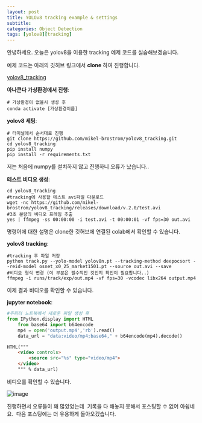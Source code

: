 ```yaml
---
layout: post
title: YOLOv8 tracking example & settings
subtitle:
categories: Object Detection
tags: [yolov8][tracking]
---
```


안녕하세요.
오늘은 yolov8을 이용한 tracking 예제 코드를 실습해보겠습니다.

예제 코드는 아래의 깃허브 링크에서 **clone** 하여 진행합니다.&nbsp;


[yolov8_tracking](https://github.com/mikel-brostrom/yolov8_tracking.git)


**아나콘다 가상환경에서 진행**:

    # 가상환경이 없을시 생성 후
    conda activate [가상환경이름]


**yolov8 세팅**:

    # 터미널에서 순서대로 진행
    git clone https://github.com/mikel-brostrom/yolov8_tracking.git
    cd yolov8_tracking
    pip install numpy
    pip install -r requirements.txt

저는 처음에 numpy를 설치하지 않고 진행하니 오류가 났습니다..


**테스트 비디오 생성**:

    cd yolov8_tracking
    #tracking에 사용할 테스트 avi파일 다운로드
    wget -nc https://github.com/mikel-brostrom/yolov8_tracking/releases/download/v.2.0/test.avi 
    #3초 분량의 비디오 프레임 추출
    yes | ffmpeg -ss 00:00:00 -i test.avi -t 00:00:01 -vf fps=30 out.avi

명령어에 대한 설명은 clone한 깃허브에 연결된 colab에서 확인할 수 있습니다.


**yolov8 tracking**:

    #tracking 후 파일 저장
    python track.py --yolo-model yolov8n.pt --tracking-method deepocsort --reid-model osnet_x0_25_market1501.pt --source out.avi --save
    #비디오 형식 변경 (이 부분은 필수적인 것인지 확인이 필요합니다..)
    ffmpeg -i runs/track/exp/out.mp4 -vf fps=30 -vcodec libx264 output.mp4

이제 결과 비디오를 확인할 수 있습니다.


**jupyter notebook**:

~~~python
#주피터 노트북에서 새로운 파일 생성 후
from IPython.display import HTML
    from base64 import b64encode
    mp4 = open('output.mp4','rb').read()
    data_url = "data:video/mp4;base64," + b64encode(mp4).decode()
~~~
~~~html
HTML("""
    <video controls>
        <source src="%s" type="video/mp4">
    </video>
    """ % data_url)
~~~  


비디오를 확인할 수 있습니다.

![image](https://github.com/SorinKwon/SorinKwon.github.io/assets/108187253/a62cd7c6-688b-4651-a6c6-e792ac29260c)



진행하면서 오류들이 꽤 많았었는데&nbsp;
기록을 다 해놓지 못해서 포스팅할 수 없어 아쉽네요.&nbsp;
다음 포스팅에는 더 유용하게 돌아오겠습니다.